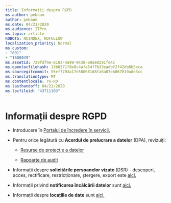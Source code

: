 ```yaml
---
title: Informații despre RGPD
ms.author: pebaum
author: pebaum
ms.date: 04/21/2020
ms.audience: ITPro
ms.topic: article
ROBOTS: NOINDEX, NOFOLLOW
localization_priority: Normal
ms.custom:
- "891"
- "1600049"
ms.assetid: 729fdf4e-810a-4a99-9438-60ae8291fe4c
ms.openlocfilehash: 13b8371f8e8c4afa54f7b33eadbf2f42db6b5eca
ms.sourcegitcommit: 55eff703a17e500681d8fa6a87eb067019ade3cc
ms.translationtype: MT
ms.contentlocale: ro-RO
ms.lasthandoff: 04/22/2020
ms.locfileid: "43711103"
---
```

# <a name="information-about-gdpr"></a>Informații despre RGPD

- Introducere în [Portalul de încredere în servicii.](https://servicetrust.microsoft.com/ViewPage/GDPRGetStarted)

- Pentru orice legătură cu **Acordul de prelucrare a datelor** (DPA), revizuiți:

  - [Resurse de protecție a datelor](https://servicetrust.microsoft.com/ViewPage/TrustDocuments)

  - [Rapoarte de audit](https://servicetrust.microsoft.com/ViewPage/MSComplianceGuide)

- Informații despre **solicitările persoanelor vizate** (DSR) - descoperi, acces, rectificare, restricționare, ștergere, export este [aici.](https://docs.microsoft.com/microsoft-365/compliance/gdpr-dsr-office365)

- Informații privind **notificarea încălcării datelor** sunt [aici.](https://servicetrust.microsoft.com/ViewPage/GDPRBreach)

- Informații despre **locațiile de date** sunt [aici.](https://products.office.com/where-is-your-data-located?ms.officeurl=datamaps&amp;geo=All#All)

